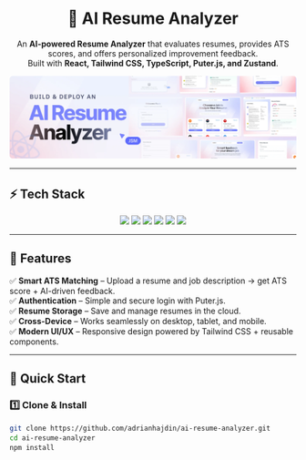 <h1 align="center">🧠 AI Resume Analyzer</h1>

<p align="center">
  An <b>AI-powered Resume Analyzer</b> that evaluates resumes, provides ATS scores, and offers personalized improvement feedback.<br/>
  Built with <b>React, Tailwind CSS, TypeScript, Puter.js, and Zustand</b>.
</p>

<p align="center">
  <a href="https://www.youtube.com/watch?v=iYOz165wGkQ" target="_blank"><img src="public/readme/hero.webp" width="800" alt="AI Resume Analyzer Banner"></a>
</p>

---

## ⚡ Tech Stack  

<p align="center">
  <img src="https://img.shields.io/badge/React-4c84f3?style=for-the-badge&logo=react&logoColor=white" />
  <img src="https://img.shields.io/badge/Tailwind-38B2AC?style=for-the-badge&logo=tailwind-css&logoColor=white" />
  <img src="https://img.shields.io/badge/TypeScript-3178C6?style=for-the-badge&logo=typescript&logoColor=white" />
  <img src="https://img.shields.io/badge/Puter.js-181758?style=for-the-badge&logoColor=white" />
  <img src="https://img.shields.io/badge/Vite-8B73F6?style=for-the-badge&logo=vite&logoColor=yellow" />
  <img src="https://img.shields.io/badge/Zustand-000000?style=for-the-badge&logo=react&logoColor=white" />
</p>

---

## 🔋 Features  

✅ **Smart ATS Matching** – Upload a resume and job description → get ATS score + AI-driven feedback.  
✅ **Authentication** – Simple and secure login with Puter.js.  
✅ **Resume Storage** – Save and manage resumes in the cloud.  
✅ **Cross-Device** – Works seamlessly on desktop, tablet, and mobile.  
✅ **Modern UI/UX** – Responsive design powered by Tailwind CSS + reusable components.  

---

## 🤸 Quick Start  

### 1️⃣ Clone & Install  
```bash
git clone https://github.com/adrianhajdin/ai-resume-analyzer.git
cd ai-resume-analyzer
npm install
